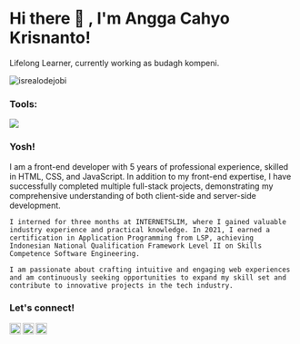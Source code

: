 # <summary><strong>Hi there :wave: , I'm Angga Cahyo Krisnanto!</strong></summary>
Lifelong Learner, currently working as budagh kompeni.
<p align="left"> <img src="https://komarev.com/ghpvc/?username=goonesmile&label=Profile%20views&color=0e75b6&style=flat" alt="isrealodejobi" />
</p>

### <summary><strong>Tools:</strong></summary>
<p>
    <img src="https://img.shields.io/badge/Text%20Editor-Visual%20Studio%20Code-blue?&logo=visual%20studio%20code&logoColor=blue" />
</p>

### <summary><strong>Yosh!</strong></summary>
<p>
    I am a front-end developer with 5 years of professional experience, skilled in HTML, CSS, and JavaScript. In addition to my front-end expertise, I have successfully completed multiple full-stack projects, demonstrating my comprehensive understanding of both client-side and server-side development.

    I interned for three months at INTERNETSLIM, where I gained valuable industry experience and practical knowledge. In 2021, I earned a certification in Application Programming from LSP, achieving Indonesian National Qualification Framework Level II on Skills Competence Software Engineering.

    I am passionate about crafting intuitive and engaging web experiences and am continuously seeking opportunities to expand my skill set and contribute to innovative projects in the tech industry.
</p>

 
### <summary><strong>Let's connect!</strong></summary>
<a href="www.linkedin.com/in/angga-cahyo-krisnanto">
  <img align="left" alt="Angga Linkedin" width="20px" src="https://simpleicons.now.sh/linkedin/495f7e" />
</a>
<a href="https://www.instagram.com/anggakrisnanto_/">
  <img align="left" alt="Angga Instagram" width="20px" src="https://simpleicons.now.sh/instagram/495f7e" />
</a>
<a href="anggacahyokrisnanto.blogspot.com">
  <img align="left" alt="Angga Blog" width="20px" src="https://simpleicons.now.sh/blogger/495f7e" />
</a>
